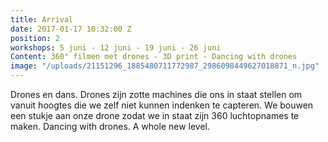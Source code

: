 ```yaml
---
title: Arrival
date: 2017-01-17 10:32:00 Z
position: 2
workshops: 5 juni - 12 juni - 19 juni - 26 juni
Content: 360° filmen met drones - 3D print - Dancing with drones
image: "/uploads/21151296_1885480711772987_2986098449627018871_n.jpg"
---
```


Drones en dans. Drones zijn zotte machines die ons in staat stellen om vanuit hoogtes die we zelf niet kunnen indenken te capteren. We bouwen een stukje aan onze drone zodat we in staat zijn 360 luchtopnames te maken. 
Dancing with drones. A whole new level.

